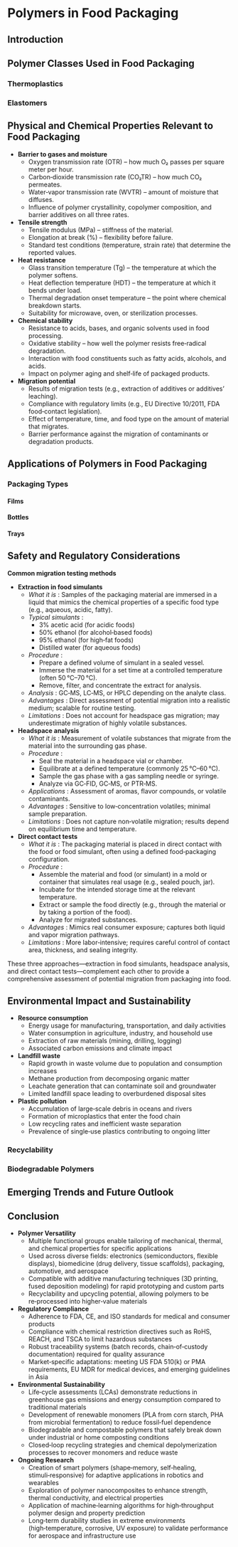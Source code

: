 # Polymers in Food Packaging

## Introduction

## Polymer Classes Used in Food Packaging

### Thermoplastics

### Elastomers

## Physical and Chemical Properties Relevant to Food Packaging

- **Barrier to gases and moisture**
    - Oxygen transmission rate (OTR) – how much O₂ passes per square meter per hour.
    - Carbon‑dioxide transmission rate (CO₂TR) – how much CO₂ permeates.
    - Water‑vapor transmission rate (WVTR) – amount of moisture that diffuses.
    - Influence of polymer crystallinity, copolymer composition, and barrier additives on all three rates.
- **Tensile strength**
    - Tensile modulus (MPa) – stiffness of the material.
    - Elongation at break (%) – flexibility before failure.
    - Standard test conditions (temperature, strain rate) that determine the reported values.
- **Heat resistance**
    - Glass transition temperature (Tg) – the temperature at which the polymer softens.
    - Heat deflection temperature (HDT) – the temperature at which it bends under load.
    - Thermal degradation onset temperature – the point where chemical breakdown starts.
    - Suitability for microwave, oven, or sterilization processes.
- **Chemical stability**
    - Resistance to acids, bases, and organic solvents used in food processing.
    - Oxidative stability – how well the polymer resists free‑radical degradation.
    - Interaction with food constituents such as fatty acids, alcohols, and acids.
    - Impact on polymer aging and shelf‑life of packaged products.
- **Migration potential**
    - Results of migration tests (e.g., extraction of additives or additives’ leaching).
    - Compliance with regulatory limits (e.g., EU Directive 10/2011, FDA food‑contact legislation).
    - Effect of temperature, time, and food type on the amount of material that migrates.
    - Barrier performance against the migration of contaminants or degradation products.

## Applications of Polymers in Food Packaging

### Packaging Types

#### Films

#### Bottles

#### Trays

## Safety and Regulatory Considerations

**Common migration testing methods**

- **Extraction in food simulants**
    - *What it is* : Samples of the packaging material are immersed in a liquid that mimics the chemical properties of a specific food type (e.g., aqueous, acidic, fatty).
    - *Typical simulants* :
        - 3% acetic acid (for acidic foods)
        - 50% ethanol (for alcohol‑based foods)
        - 95% ethanol (for high‑fat foods)
        - Distilled water (for aqueous foods)
    - *Procedure* :
        - Prepare a defined volume of simulant in a sealed vessel.
        - Immerse the material for a set time at a controlled temperature (often 50 °C–70 °C).
        - Remove, filter, and concentrate the extract for analysis.
    - *Analysis* : GC‑MS, LC‑MS, or HPLC depending on the analyte class.
    - *Advantages* : Direct assessment of potential migration into a realistic medium; scalable for routine testing.
    - *Limitations* : Does not account for headspace gas migration; may underestimate migration of highly volatile substances.
- **Headspace analysis**
    - *What it is* : Measurement of volatile substances that migrate from the material into the surrounding gas phase.
    - *Procedure* :
        - Seal the material in a headspace vial or chamber.
        - Equilibrate at a defined temperature (commonly 25 °C–60 °C).
        - Sample the gas phase with a gas sampling needle or syringe.
        - Analyze via GC‑FID, GC‑MS, or PTR‑MS.
    - *Applications* : Assessment of aromas, flavor compounds, or volatile contaminants.
    - *Advantages* : Sensitive to low‑concentration volatiles; minimal sample preparation.
    - *Limitations* : Does not capture non‑volatile migration; results depend on equilibrium time and temperature.
- **Direct contact tests**
    - *What it is* : The packaging material is placed in direct contact with the food or food simulant, often using a defined food‑packaging configuration.
    - *Procedure* :
        - Assemble the material and food (or simulant) in a mold or container that simulates real usage (e.g., sealed pouch, jar).
        - Incubate for the intended storage time at the relevant temperature.
        - Extract or sample the food directly (e.g., through the material or by taking a portion of the food).
        - Analyze for migrated substances.
    - *Advantages* : Mimics real consumer exposure; captures both liquid and vapor migration pathways.
    - *Limitations* : More labor‑intensive; requires careful control of contact area, thickness, and sealing integrity.

These three approaches—extraction in food simulants, headspace analysis, and direct contact tests—complement each other to provide a comprehensive assessment of potential migration from packaging into food.

## Environmental Impact and Sustainability

- **Resource consumption**
    - Energy usage for manufacturing, transportation, and daily activities
    - Water consumption in agriculture, industry, and household use
    - Extraction of raw materials (mining, drilling, logging)
    - Associated carbon emissions and climate impact
- **Landfill waste**
    - Rapid growth in waste volume due to population and consumption increases
    - Methane production from decomposing organic matter
    - Leachate generation that can contaminate soil and groundwater
    - Limited landfill space leading to overburdened disposal sites
- **Plastic pollution**
    - Accumulation of large‑scale debris in oceans and rivers
    - Formation of microplastics that enter the food chain
    - Low recycling rates and inefficient waste separation
    - Prevalence of single‑use plastics contributing to ongoing litter

### Recyclability

### Biodegradable Polymers

## Emerging Trends and Future Outlook

## Conclusion

- **Polymer Versatility**
    - Multiple functional groups enable tailoring of mechanical, thermal, and chemical properties for specific applications
    - Used across diverse fields: electronics (semiconductors, flexible displays), biomedicine (drug delivery, tissue scaffolds), packaging, automotive, and aerospace
    - Compatible with additive manufacturing techniques (3D printing, fused deposition modeling) for rapid prototyping and custom parts
    - Recyclability and upcycling potential, allowing polymers to be re‑processed into higher‑value materials
- **Regulatory Compliance**
    - Adherence to FDA, CE, and ISO standards for medical and consumer products
    - Compliance with chemical restriction directives such as RoHS, REACH, and TSCA to limit hazardous substances
    - Robust traceability systems (batch records, chain‑of‑custody documentation) required for quality assurance
    - Market‑specific adaptations: meeting US FDA 510(k) or PMA requirements, EU MDR for medical devices, and emerging guidelines in Asia
- **Environmental Sustainability**
    - Life‑cycle assessments (LCAs) demonstrate reductions in greenhouse gas emissions and energy consumption compared to traditional materials
    - Development of renewable monomers (PLA from corn starch, PHA from microbial fermentation) to reduce fossil‑fuel dependence
    - Biodegradable and compostable polymers that safely break down under industrial or home composting conditions
    - Closed‑loop recycling strategies and chemical depolymerization processes to recover monomers and reduce waste
- **Ongoing Research**
    - Creation of smart polymers (shape‑memory, self‑healing, stimuli‑responsive) for adaptive applications in robotics and wearables
    - Exploration of polymer nanocomposites to enhance strength, thermal conductivity, and electrical properties
    - Application of machine‑learning algorithms for high‑throughput polymer design and property prediction
    - Long‑term durability studies in extreme environments (high‑temperature, corrosive, UV exposure) to validate performance for aerospace and infrastructure use
